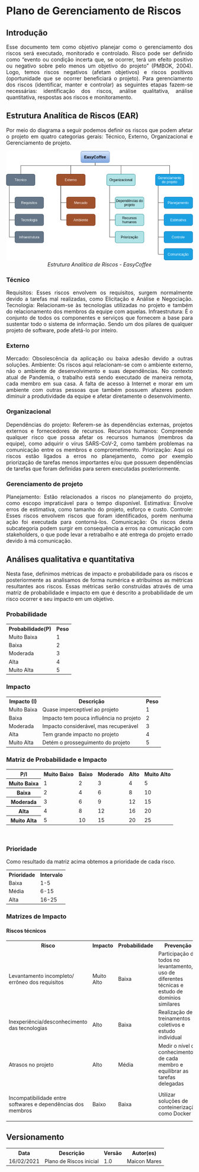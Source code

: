 # Plano de Gerenciamento de Riscos

## Introdução

<p align="justify">Esse documento tem como objetivo planejar como o gerenciamento dos riscos será executado, monitorado e controlado. Risco pode ser definido como “evento ou condição incerta que, se ocorrer, terá um efeito positivo ou negativo sobre pelo menos um objetivo do projeto” (PMBOK, 2004). Logo, temos riscos negativos (afetam objetivos) e riscos positivos (oportunidade que se ocorrer beneficiará o projeto). Para gerenciamento dos riscos (identificar, manter e controlar) as seguintes etapas fazem-se necessárias: identificação dos riscos, análise qualitativa, análise quantitativa, respostas aos riscos e monitoramento.

## Estrutura Analítica de Riscos (EAR)
<p align="justify">Por meio do diagrama a seguir podemos definir os riscos que podem afetar o projeto em quatro categorias gerais: Técnico, Externo, Organizacional e Gerenciamento de projeto.</p>

<p align="center">
    <img src="../img/plano_de_riscos/easy_coffee_EAR.png">
    <i>Estrutura Analítica de Riscos - EasyCoffee</i>
</p>

### Técnico
<p align="justify">Requisitos: Esses riscos envolvem os requisitos, surgem normalmente devido a tarefas mal realizadas, como Elicitação e Análise e Negociação.
Tecnologia: Relacionam-se às tecnologias utilizadas no projeto e também do relacionamento dos membros da equipe com aquelas.
Infraestrutura: É o conjunto de todos os componentes e serviços que fornecem a base para sustentar todo o sistema de informação. Sendo um dos pilares de qualquer projeto de software, pode afetá-lo por inteiro.
</p>

### Externo
<p align="justify">Mercado: Obsolescência da aplicação ou baixa adesão devido a outras soluções. 
Ambiente: Os riscos aqui relacionam-se com o ambiente externo, não o ambiente de desenvolvimento e suas dependências. No contexto atual de Pandemia, o trabalho está sendo executado de maneira remota, cada membro em sua casa. A falta de acesso à Internet e morar em um ambiente com outras pessoas que também possuem afazeres podem diminuir a produtividade da equipe e afetar diretamente o desenvolvimento.
</p>

### Organizacional
<p align="justify">Dependências do projeto: Referem-se às dependências externas, projetos externos e fornecedores de recursos.
Recursos humanos: Compreende qualquer risco que possa afetar os recursos humanos (membros da equipe), como adquirir o vírus SARS-CoV-2, como também problemas na comunicação entre os membros e comprometimento.
Priorização: Aqui os riscos estão ligados a erros no planejamento, como por exemplo priorização de tarefas menos importantes e/ou que possuem dependências de tarefas que foram definidas para serem executadas posteriormente.
</p>

### Gerenciamento de projeto
<p align="justify">Planejamento: Estão relacionados a riscos no planejamento do projeto, como escopo impraticável para o tempo disponível.
Estimativa: Envolve erros de estimativa, como tamanho do projeto, esforço e custo.
Controle: Esses riscos envolvem riscos que foram identificados, porém nenhuma ação foi executada para contorná-los.
Comunicação: Os riscos desta subcategoria podem surgir em consequência a erros na comunicação com stakeholders, o que pode levar a retrabalho e até entrega do projeto errado devido à má comunicação.
</p>

## Análises qualitativa e quantitativa
<p align="justify">Nesta fase, definimos métricas de impacto e probabilidade para os riscos e posteriormente as analisamos de forma numérica e atribuímos as métricas resultantes aos riscos. Essas métricas serão construídas através de uma matriz de probabilidade e impacto em que é descrito a probabilidade de um risco ocorrer e seu impacto em um objetivo. 
</p>

### Probabilidade
<table>
    <tr>
        <th>Probabilidade(P)</th>
        <th>Peso</th>
    </tr>
    <tr>
        <td>Muito Baixa</td>
        <td>1</td>
    </tr>
    <tr>
        <td>Baixa</td>
        <td>2</td>
    </tr>
    <tr>
        <td>Moderada</td>
        <td>3</td>
    </tr>
    <tr>
        <td>Alta</td>
        <td>4</td>
    </tr>
    <tr>
        <td>Muito Alta</td>
        <td>5</td>
    </tr>
</table>

### Impacto
<table>
    <tr>
        <th>Impacto (I)</th>
        <th>Descrição</th>
        <th>Peso</th>
    </tr>
    <tr>
        <td>Muito Baixa</td>
        <td>
            Quase imperceptível ao projeto
        </td>
        <td>1</td>
    </tr>
    <tr>
        <td>Baixa</td>
        <td>
            Impacto tem pouca influência no projeto
        </td>
        <td>2</td>
    </tr>
    <tr>
        <td>Moderada</td>
        <td>
            Impacto considerável, mas recuperável
        </td>
        <td>3</td>
    </tr>
    <tr>
        <td>Alta</td>
        <td>
            Tem grande impacto no projeto
        </td>
        <td>4</td>
    </tr>
    <tr>
        <td>Muito Alta</td>
        <td>
            Detém o prosseguimento do projeto
        </td>
        <td>5</td>
    </tr>
</table>

### Matriz de Probabilidade e Impacto

<table>
    <tr>
        <th>P/I</th>
        <th>Muito Baixo</th>
        <th>Baixo</th>
        <th>Moderado</th>
        <th>Alto</th>
        <th>Muito Alto</th>
    </tr>
    <tr>
        <th>Muito Baixa</th>
        <td>1</td>
        <td>2</td>
        <td>3</td>
        <td>4</td>
        <td>5</td>
    </tr>
    <tr>
        <th>Baixa</th>
        <td>2</td>
        <td>4</td>
        <td>6</td>
        <td>8</td>
        <td>10</td>
    </tr>
    <tr>
        <th>Moderada</th>
        <td>3</td>
        <td>6</td>
        <td>9</td>
        <td>12</td>
        <td>15</td>
    </tr>
    <tr>
        <th>Alta</th>
        <td>4</td>
        <td>8</td>
        <td>12</td>
        <td>16</td>
        <td>20</td>
    </tr>
    <tr>
        <th>Muito Alta</th>
        <td>5</td>
        <td>10</td>
        <td>15</td>
        <td>20</td>
        <td>25</td>
    </tr>
</table>
<br>

### Prioridade
<p align="justify"> Como resultado da matriz acima obtemos a prioridade de cada risco.</p>

<table>
    <tr>
        <th>Prioridade</th>
        <th>Intervalo</th>
    </tr>
    <tr>
        <td>Baixa</td>
        <td>1-5</td>
    </tr>
    <tr>
        <td>Média</td>
        <td>6-15</td>
    </tr>
    <tr>
        <td>Alta</td>
        <td>16-25</td>
    </tr>
</table>

### Matrizes de Impacto
#### Riscos técnicos

<table>
    <tr>
        <th>Risco</th>
        <th>Impacto</th>
        <th>Probabilidade</th>
        <th>Prevenção</th>
        <th>Resposta</th>
        <th>Prioridade</th>
    </tr>
    <tr>
        <td>
            Levantamento incompleto/    errôneo dos requisitos
        </td>
        <td>
            Muito Alto
        </td>
        <td>
            Baixa
        </td>
        <td>
            Participação de todos no levantamento, uso de diferentes técnicas e estudo de domínios similares
        </td>
        <td>
            Revisar e refazer os requisitos
        </td>
        <td>10</td>
    </tr>
    <tr>
        <td>
            Inexperiência/desconhecimento das tecnologias 
        </td>
        <td>
            Alto
        </td>
        <td>
            Baixa
        </td>
        <td>Realização de treinamentos coletivos e estudo individual</td>
        <td>Pareamento com membros mais experientes</td>
        <td>8</td>
    </tr>
    <tr>
        <td>Atrasos no projeto</td>
        <td>Alto</td>
        <td>Média</td>
        <td>Medir o nível de conhecimento de cada membro e equilibrar as tarefas delegadas</td>
        <td>Replanejar e redistribuir as tarefas</td>
        <td>12</td>
    </tr>
    <tr>
        <td>Incompatibilidade entre softwares e dependências dos membros</td>
        <td>Baixo</td>
        <td>Baixa</td>
        <td>Utilizar soluções de conteinerização como Docker    </td>
        <td>Rever caso específico do(s) membro(s) afetado(s)</td>
        <td>4</td>
    </tr>
</table>


## Versionamento

<table>
<tr>
    <th>Data</th>
    <th>Descrição</th>
    <th>Versão</th>
    <th>Autor(es)</th>
</tr>
<tr>
    <td>16/02/2021</td>
    <td>
Plano de Riscos inicial

</td>
    <td>
1.0

</td>
    <td>Maicon Mares</td>
</tr>
</table>
